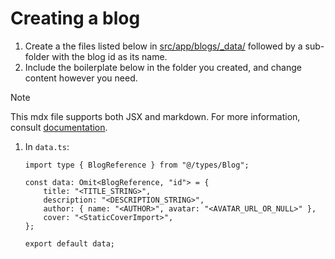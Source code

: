 # Creating a blog

1. Create a the files listed below in [src/app/blogs/_data/](.) followed by a sub-folder with the blog id as its name.
2. Include the boilerplate below in the folder you created, and change content however you need.

> [!NOTE]
> This mdx file supports both JSX and markdown.
> For more information, consult [documentation](https://nextjs.org/docs/app/building-your-application/configuring/mdx#using-custom-styles-and-components).

1. In `data.ts`:
   ```tsx
   import type { BlogReference } from "@/types/Blog";

   const data: Omit<BlogReference, "id"> = {
       title: "<TITLE_STRING>",
       description: "<DESCRIPTION_STRING>",
       author: { name: "<AUTHOR>", avatar: "<AVATAR_URL_OR_NULL>" },
       cover: "<StaticCoverImport>",
   };

   export default data;
   ```
